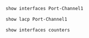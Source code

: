 ```bash
show interfaces Port-Channel1
```
```bash
show lacp Port-Channel1
```
```bash
show interfaces counters
```
